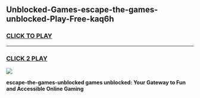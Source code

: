
## Unblocked-Games-escape-the-games-unblocked-Play-Free-kaq6h
<h3>
<a href="https://premium76.site?title=escape-the-games-unblocked&ref=18A1">CLICK TO PLAY</a></h3>
<hr>

<h3>
<a href="https://premium76.site?title=escape-the-games-unblocked&ref=18A1">CLICK 2 PLAY</a>
  
</h3>

<a href="https://premium76.site?title=escape-the-games-unblocked&ref=18A1"><img src="https://clearcache.store/games.png"></a>


**escape-the-games-unblocked games unblocked: Your Gateway to Fun and Accessible Online Gaming**
